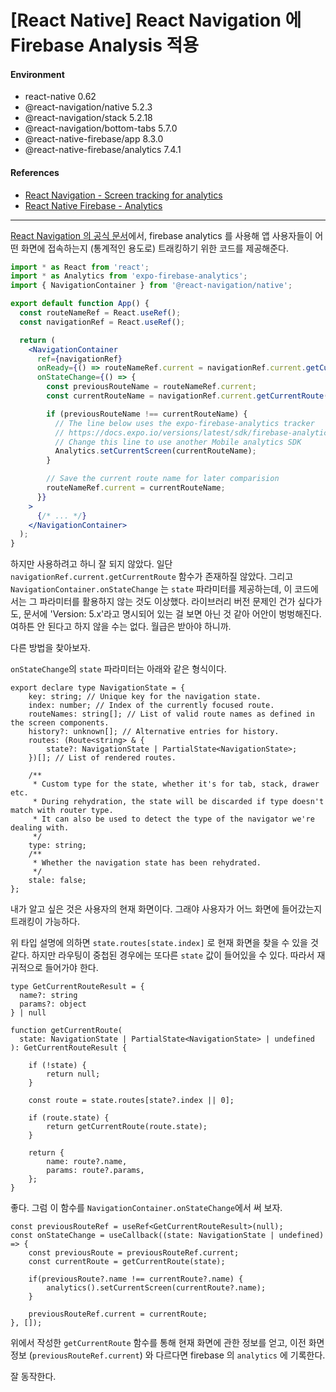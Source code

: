 # [React Native] React Navigation 에 Firebase Analysis 적용

#### Environment

- react-native 0.62
- @react-navigation/native 5.2.3
- @react-navigation/stack 5.2.18
- @react-navigation/bottom-tabs 5.7.0
- @react-native-firebase/app 8.3.0
- @react-native-firebase/analytics 7.4.1

#### References

- [React Navigation - Screen tracking for analytics][react-navigation-doc]
- [React Native Firebase - Analytics](https://rnfirebase.io/analytics/usage)

---

[React Navigation 의 공식 문서][react-navigation-doc]에서, firebase analytics 를 사용해 앱 사용자들이 어떤 화면에 접속하는지 (통계적인 용도로) 트래킹하기 위한 코드를 제공해준다.

```jsx
import * as React from 'react';
import * as Analytics from 'expo-firebase-analytics';
import { NavigationContainer } from '@react-navigation/native';

export default function App() {
  const routeNameRef = React.useRef();
  const navigationRef = React.useRef();

  return (
    <NavigationContainer
      ref={navigationRef}
      onReady={() => routeNameRef.current = navigationRef.current.getCurrentRoute().name}
      onStateChange={() => {
        const previousRouteName = routeNameRef.current;
        const currentRouteName = navigationRef.current.getCurrentRoute().name

        if (previousRouteName !== currentRouteName) {
          // The line below uses the expo-firebase-analytics tracker
          // https://docs.expo.io/versions/latest/sdk/firebase-analytics/
          // Change this line to use another Mobile analytics SDK
          Analytics.setCurrentScreen(currentRouteName);
        }

        // Save the current route name for later comparision
        routeNameRef.current = currentRouteName;
      }}
    >
      {/* ... */}
    </NavigationContainer>
  );
}
```

하지만 사용하려고 하니 잘 되지 않았다. 일단 `navigationRef.current.getCurrentRoute` 함수가 존재하질 않았다. 그리고 `NavigationContainer.onStateChange` 는 `state` 파라미터를 제공하는데, 이 코드에서는 그 파라미터를 활용하지 않는 것도 이상했다. 라이브러리 버전 문제인 건가 싶다가도, 문서에 'Version: 5.x'라고 명시되어 있는 걸 보면 아닌 것 같아 어안이 벙벙해진다. 여하튼 안 된다고 하지 않을 수는 없다. 월급은 받아야 하니까.

다른 방법을 찾아보자.

`onStateChange`의 `state` 파라미터는 아래와 같은 형식이다.

```tsx
export declare type NavigationState = {
    key: string; // Unique key for the navigation state.
    index: number; // Index of the currently focused route.
    routeNames: string[]; // List of valid route names as defined in the screen components.
    history?: unknown[]; // Alternative entries for history.
    routes: (Route<string> & {
        state?: NavigationState | PartialState<NavigationState>;
    })[]; // List of rendered routes.

    /**
     * Custom type for the state, whether it's for tab, stack, drawer etc.
     * During rehydration, the state will be discarded if type doesn't match with router type.
     * It can also be used to detect the type of the navigator we're dealing with.
     */
    type: string;
    /**
     * Whether the navigation state has been rehydrated.
     */
    stale: false;
};
```

내가 알고 싶은 것은 사용자의 현재 화면이다. 그래야 사용자가 어느 화면에 들어갔는지 트래킹이 가능하다.

위 타입 설명에 의하면 `state.routes[state.index]` 로 현재 화면을 찾을 수 있을 것 같다. 하지만 라우팅이 중첩된 경우에는 또다른 `state` 값이 들어있을 수 있다. 따라서 재귀적으로 들어가야 한다.

```tsx
type GetCurrentRouteResult = {
  name?: string
  params?: object
} | null

function getCurrentRoute(
  state: NavigationState | PartialState<NavigationState> | undefined
): GetCurrentRouteResult {

    if (!state) {
        return null; 
    }

    const route = state.routes[state?.index || 0];

    if (route.state) {
        return getCurrentRoute(route.state);
    }

    return {
        name: route?.name,
        params: route?.params,
    };
}
```

좋다. 그럼 이 함수를 `NavigationContainer.onStateChange`에서 써 보자. 

```tsx
const previousRouteRef = useRef<GetCurrentRouteResult>(null);
const onStateChange = useCallback((state: NavigationState | undefined) => {
    const previousRoute = previousRouteRef.current;
    const currentRoute = getCurrentRoute(state);

    if(previousRoute?.name !== currentRoute?.name) {
        analytics().setCurrentScreen(currentRoute?.name);
    }

    previousRouteRef.current = currentRoute;
}, []);
```

위에서 작성한 `getCurrentRoute` 함수를 통해 현재 화면에 관한 정보를 얻고, 이전 화면 정보 (`previousRouteRef.current`) 와 다르다면 firebase 의 `analytics` 에 기록한다.

잘 동작한다.

[react-navigation-doc]: https://reactnavigation.org/docs/screen-tracking/
